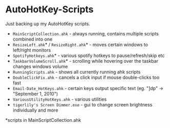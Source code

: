 # AutoHotKey-Scripts

Just backing up my AutoHotKey scripts.

- `MainScriptCollection.ahk` - always running, contains multiple scripts combined into one
- `ResizeLeft.ahk`* / `ResizeRight.ahk`* - moves certain windows to left/right monitors
- `SpotifyHotkeys.ahk`* - various spotify hotkeys to pause/refresh/skip etc
- `TaskbarVolumeScroll.ahk`* - scrolling while hovering over the taskbar changes windows volume
- `RunningScripts.ahk` - shows all currently running ahk scripts
- `DoubleClickFix.ahk` - cancels a click input if mouse double-clicks too fast
- `Email-Date_HotKeys.ahk` - certain keys output specific text (eg. "]dp" -> "September 1, 2010")
- `VariousUtilityHotKeys.ahk` - various utilities
- `tigerlily's Screen Dimmer.exe` - gui to change screen brightness individually and more

*scripts in MainScriptCollection.ahk

